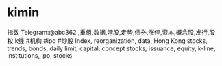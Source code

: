 # kimin
指数 Telegram:@abc362 ,重组,数据,港股,走势,债券,涨停,资本,概念股,发行,股权,k线 #机构 #ipo #炒股 Index, reorganization, data, Hong Kong stocks, trends, bonds, daily limit, capital, concept stocks, issuance, equity, k-line, institutions, ipo, stocks
